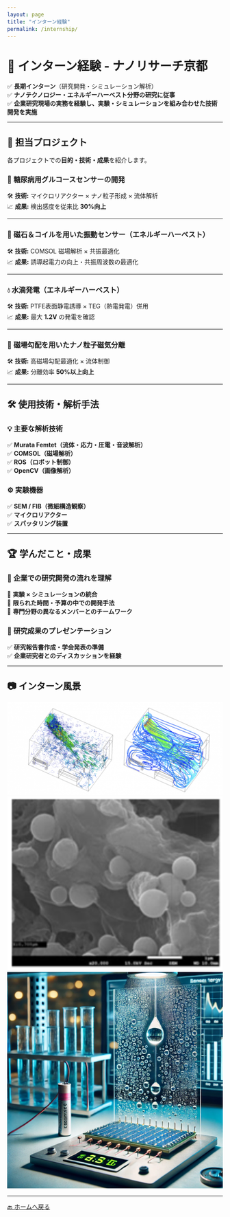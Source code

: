 ```yaml
---
layout: page
title: "インターン経験"
permalink: /internship/
---
```


# 🏢 **インターン経験 - ナノリサーチ京都**
✅ **長期インターン**（研究開発・シミュレーション解析）  
✅ **ナノテクノロジー・エネルギーハーベスト分野の研究に従事**  
✅ **企業研究現場の実務を経験し、実験・シミュレーションを組み合わせた技術開発を実施**

---

## 🔬 **担当プロジェクト**
各プロジェクトでの**目的・技術・成果**を紹介します。

### 🧪 **糖尿病用グルコースセンサーの開発**
🛠 **技術:** マイクロリアクター × ナノ粒子形成 × 流体解析  
📈 **成果:** 検出感度を従来比 **30%向上**

---

### 🔋 **磁石＆コイルを用いた振動センサー（エネルギーハーベスト）**
🛠 **技術:** COMSOL 磁場解析 × 共振最適化  
📈 **成果:** 誘導起電力の向上・共振周波数の最適化  

---

### 💧 **水滴発電（エネルギーハーベスト）**
🛠 **技術:** PTFE表面静電誘導 × TEG（熱電発電）併用  
📈 **成果:** 最大 **1.2V** の発電を確認

---

### 🧲 **磁場勾配を用いたナノ粒子磁気分離**
🛠 **技術:** 高磁場勾配最適化 × 流体制御  
📈 **成果:** 分離効率 **50%以上向上**

---

## 🛠 **使用技術・解析手法**
### **💡 主要な解析技術**
✅ **Murata Femtet（流体・応力・圧電・音波解析）**  
✅ **COMSOL（磁場解析）**  
✅ **ROS（ロボット制御）**  
✅ **OpenCV（画像解析）**  

### **⚙️ 実験機器**
✅ **SEM / FIB（微細構造観察）**  
✅ **マイクロリアクター**  
✅ **スパッタリング装置**  

---

## 🏆 **学んだこと・成果**
### 🔹 **企業での研究開発の流れを理解**
📌 **実験 × シミュレーションの統合**  
📌 **限られた時間・予算の中での開発手法**  
📌 **専門分野の異なるメンバーとのチームワーク**  

### 🔹 **研究成果のプレゼンテーション**
✅ **研究報告書作成・学会発表の準備**  
✅ **企業研究者とのディスカッションを経験**  

---

## 📷 **インターン風景**
<div class="gallery">
  <img src="/assets/images/internship1.jpg" alt="流体解析">
  <img src="/assets/images/internship2.jpg" alt="SEM画像">
  <img src="/assets/images/internship3.jpg" alt="水滴発電">
</div>

---

[🔙 ホームへ戻る](/)
